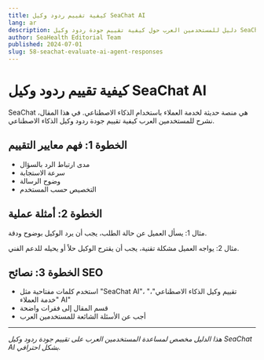 ```yaml
---
title: كيفية تقييم ردود وكيل SeaChat AI
lang: ar
description: دليل للمستخدمين العرب حول كيفية تقييم جودة ردود وكيل SeaChat AI مع نصائح لتحسين SEO.
author: SeaHealth Editorial Team
published: 2024-07-01
slug: 58-seachat-evaluate-ai-agent-responses
---
```


# كيفية تقييم ردود وكيل SeaChat AI

SeaChat هي منصة حديثة لخدمة العملاء باستخدام الذكاء الاصطناعي. في هذا المقال، نشرح للمستخدمين العرب كيفية تقييم جودة ردود وكيل الذكاء الاصطناعي.

## الخطوة 1: فهم معايير التقييم

- مدى ارتباط الرد بالسؤال
- سرعة الاستجابة
- وضوح الرسالة
- التخصيص حسب المستخدم

## الخطوة 2: أمثلة عملية

مثال 1: يسأل العميل عن حالة الطلب، يجب أن يرد الوكيل بوضوح ودقة.

مثال 2: يواجه العميل مشكلة تقنية، يجب أن يقترح الوكيل حلاً أو يحيله للدعم الفني.

## الخطوة 3: نصائح SEO

- استخدم كلمات مفتاحية مثل "SeaChat AI"، "تقييم وكيل الذكاء الاصطناعي"، "خدمة العملاء AI"
- قسم المقال إلى فقرات واضحة
- أجب عن الأسئلة الشائعة للمستخدمين العرب

---

*هذا الدليل مخصص لمساعدة المستخدمين العرب على تقييم جودة ردود وكيل SeaChat AI بشكل احترافي.*
